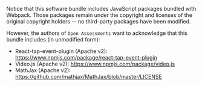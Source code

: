 Notice that this software bundle includes JavaScript packages
bundled with Webpack. Those packages remain under
the copyright and licenses of the original copyright holders
-- no third-party packages have been modified.

However, the authors of `Open Assessments` want to acknowledge that
this bundle includes (in unmodified form):
  - React-tap-event-plugin (Apache v2): https://www.npmjs.com/package/react-tap-event-plugin
  - Video.js (Apache v2): https://www.npmjs.com/package/video.js
  - MathJax (Apache v2): https://github.com/mathjax/MathJax/blob/master/LICENSE


